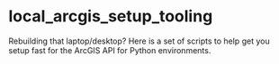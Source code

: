 # local_arcgis_setup_tooling
Rebuilding that laptop/desktop?  Here is a set of scripts to help get you setup fast for the ArcGIS API for Python environments.
